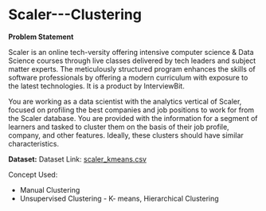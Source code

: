 # Scaler---Clustering

**Problem Statement**

Scaler is an online tech-versity offering intensive computer science & Data Science courses through live classes delivered by tech leaders and subject matter experts. The meticulously structured program enhances the skills of software professionals by offering a modern curriculum with exposure to the latest technologies. It is a product by InterviewBit.

You are working as a data scientist with the analytics vertical of Scaler, focused on profiling the best companies and job positions to work for from the Scaler database. You are provided with the information for a segment of learners and tasked to cluster them on the basis of their job profile, company, and other features. Ideally, these clusters should have similar characteristics.

**Dataset:**
Dataset Link: [scaler_kmeans.csv](https://d2beiqkhq929f0.cloudfront.net/public_assets/assets/000/002/856/original/scaler_clustering.csv)

Concept Used:

- Manual Clustering
- Unsupervised Clustering - K- means, Hierarchical Clustering
